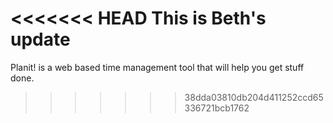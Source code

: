 <<<<<<< HEAD
This is Beth's update
=======
Planit! is a web based time management tool that will help you get stuff done.
>>>>>>> 38dda03810db204d411252ccd65336721bcb1762
